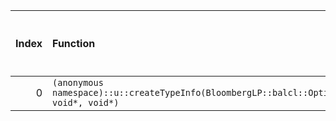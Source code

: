 |   Index | Function                                                                                       |   Difference in number of lines |   Function size difference in bytes | Disassembly                                                |   Number of lines in `assume` build |   Number of bytes in `assume` build |   Number of lines in `none` build |   Number of bytes in `none` build |
|--------:|:-----------------------------------------------------------------------------------------------|--------------------------------:|------------------------------------:|:-----------------------------------------------------------|------------------------------------:|------------------------------------:|----------------------------------:|----------------------------------:|
|       0 | `(anonymous namespace)::u::createTypeInfo(BloombergLP::balcl::OptionType::Enum, void*, void*)` |                              -1 |                                   0 | [Assumed](0.assume.s), [Ignored](0.none.s), [Diff](0.diff) |                                1088 |                             4262864 |                              1088 |                           4262864 |